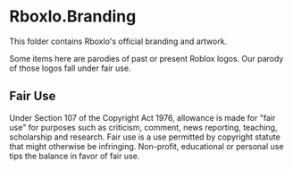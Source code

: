 # Rboxlo.Branding

This folder contains Rboxlo's official branding and artwork.

Some items here are parodies of past or present Roblox logos. Our parody of those logos fall under fair use.

## Fair Use
Under Section 107 of the Copyright Act 1976, allowance is made for "fair use" for purposes such as criticism, comment, news reporting, teaching, scholarship and research. Fair use is a use permitted by copyright statute that might otherwise be infringing. Non-profit, educational or personal use tips the balance in favor of fair use.